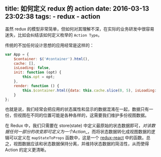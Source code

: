 title: 如何定义 redux 的 action
date: 2016-03-13 23:02:38
tags:
    - redux
    - action
---

虽然 redux 的模型非常简单，但如何对其理解不深，在实际的业务研发中很容易迷失，比如会纠结该如何定义枚举的 `Action Type`。

传统的不加任何设计思想的应用经常是这样的：

```javascript
var App = {
    $container: $('#container').html(),
    cache: [],
    isLoading: false,
    init: function (opt) {
        this.opt = opt;
    },
    render: function () {
        this.$container.html({data: this.cache.slice(0, 5), isLoading: isLoading}});
    }
};
```

也就是说，我们经常会把应用的状态属性和显示的数据混淆在一起，数据只有一份，但视图在不同的位置可能是各种各样的，这需要我们维护多份视图数据。

在 Redux 中，我们只需要在 store(state) 中定义最原始的状态数据即可，_对该数据任何一部分的改变即可定义为一个Action__，而将状态数据转化成视图数据的逻辑可以定义在 `mapStateToProps` 函数中，这是一个 [redux-react](https://github.com/reactjs/react-redux) 中的函数。总之，视图数据应该和状态数据保持分离，并维持状态数据的简洁性，从而使得 Action 的定义更清晰。